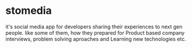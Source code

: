 # stomedia
it's social media app for developers sharing their experiences to next gen people. 
like some of them, how they prepared for Product based company interviews, problem solving aproaches and Learning new technologies etc.
